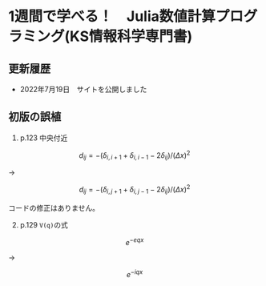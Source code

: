 # 1週間で学べる！　Julia数値計算プログラミング(KS情報科学専門書)

## 更新履歴
- 2022年7月19日　サイトを公開しました

## 初版の誤植

1. p.123 中央付近
```math
d_{ij} = -(\delta_{i,i+1} + \delta_{i,i-1}-2\delta_{ij})/(\Delta x)^2
```
->
```math
d_{ij} = -(\delta_{i,j+1} + \delta_{i,j-1}-2\delta_{ij})/(\Delta x)^2
```
コードの修正はありません。

2. p.129 ```V(q)```の式
```math
e^{-eqx}
```
->
```math
e^{-iqx}
```